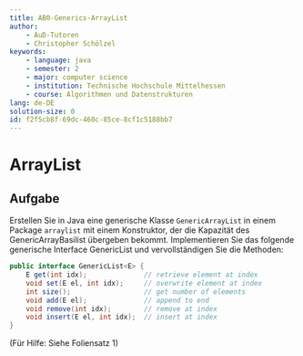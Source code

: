 ```yaml
---
title: AB0-Generics-ArrayList
author:
    - AuD-Tutoren
    - Christopher Schölzel
keywords:
    - language: java
    - semester: 2
    - major: computer science
    - institution: Technische Hochschule Mittelhessen
    - course: Algorithmen und Datenstrukturen
lang: de-DE
solution-size: 0
id: f2f5cb8f-69dc-460c-85ce-8cf1c5188bb7
---
```


# ArrayList
## Aufgabe

Erstellen Sie in Java eine generische Klasse `GenericArrayList` in einem Package `arraylist` mit einem Konstruktor, der die Kapazität des GenericArrayBasilist übergeben bekommt.
Implementieren Sie das folgende generische Interface GenericList und vervollständigen Sie die Methoden:

```java
public interface GenericList<E> {
    E get(int idx);              // retrieve element at index
    void set(E el, int idx);     // overwrite element at index
    int size();                  // get number of elements
    void add(E el);              // append to end
    void remove(int idx);        // remove at index
    void insert(E el, int idx);  // insert at index
}
```

(Für Hilfe: Siehe Foliensatz 1)
